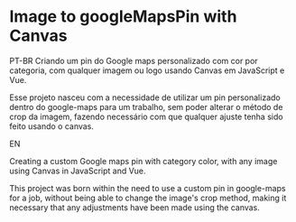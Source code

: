 # Image to googleMapsPin with Canvas

PT-BR
Criando um pin do Google maps personalizado com cor por categoria, com qualquer imagem ou logo usando Canvas em JavaScript e Vue.

Esse projeto nasceu com a necessidade de utilizar um pin personalizado dentro do google-maps para um trabalho, sem poder alterar o método de crop da imagem, fazendo necessário
com que qualquer ajuste tenha sido feito usando o canvas.

EN

Creating a custom Google maps pin with category color, with any image using Canvas in JavaScript and Vue.

This project was born within the need to use a custom pin in google-maps for a job, without being able to change the image's crop method, making it necessary
that any adjustments have been made using the canvas.
